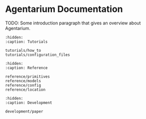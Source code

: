 # Agentarium Documentation

TODO: Some introduction paragraph that gives an overview about Agentarium.

```{toctree}
:hidden:
:caption: Tutorials

tutorials/how_to
tutorials/configuration_files
```

```{toctree}
:hidden:
:caption: Reference

reference/primitives
reference/models
reference/config
reference/location
```

```{toctree}
:hidden:
:caption: Development

development/paper
```
